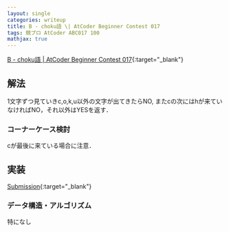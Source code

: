 ```yaml
---
layout: single
categories: writeup
title: B - choku語 \| AtCoder Beginner Contest 017
tags: 競プロ AtCoder ABC017 100
mathjax: true
---
```


[B - choku語 \| AtCoder Beginner Contest 017](https://beta.atcoder.jp/contests/abc017/tasks/abc017_2){:target="_blank"}

## 解法
1文字ずつ見ていきc,o,k,u以外の文字が出てきたらNO, またcの次にはhが来ていなければNO，それ以外はYESを返す．

### コーナーケース検討
cが最後に来ている場合に注意．

## 実装

[Submission](https://beta.atcoder.jp/contests/abc017/submissions/3015998){:target="_blank"}

### データ構造・アルゴリズム
特になし